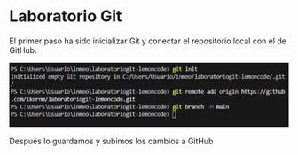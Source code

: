 # Laboratorio Git

El primer paso ha sido inicializar Git y conectar el repositorio local con el de GitHub.

<img src="./captura1.png" alt="Primer paso" title="primer paso" />

Después lo guardamos y subimos los cambios a GitHub